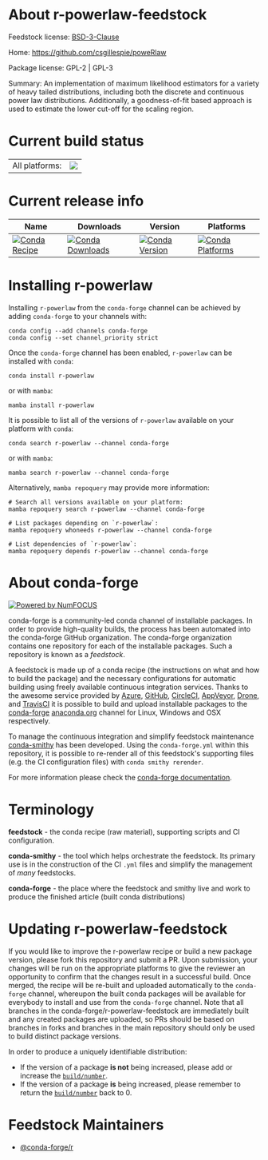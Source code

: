 About r-powerlaw-feedstock
==========================

Feedstock license: [BSD-3-Clause](https://github.com/conda-forge/r-powerlaw-feedstock/blob/main/LICENSE.txt)

Home: https://github.com/csgillespie/poweRlaw

Package license: GPL-2 | GPL-3

Summary: An implementation of maximum likelihood estimators for a variety of heavy tailed distributions, including both the discrete and continuous power law distributions. Additionally, a goodness-of-fit based approach is used to estimate the lower cut-off for the scaling region.

Current build status
====================


<table><tr><td>All platforms:</td>
    <td>
      <a href="https://dev.azure.com/conda-forge/feedstock-builds/_build/latest?definitionId=3443&branchName=main">
        <img src="https://dev.azure.com/conda-forge/feedstock-builds/_apis/build/status/r-powerlaw-feedstock?branchName=main">
      </a>
    </td>
  </tr>
</table>

Current release info
====================

| Name | Downloads | Version | Platforms |
| --- | --- | --- | --- |
| [![Conda Recipe](https://img.shields.io/badge/recipe-r--powerlaw-green.svg)](https://anaconda.org/conda-forge/r-powerlaw) | [![Conda Downloads](https://img.shields.io/conda/dn/conda-forge/r-powerlaw.svg)](https://anaconda.org/conda-forge/r-powerlaw) | [![Conda Version](https://img.shields.io/conda/vn/conda-forge/r-powerlaw.svg)](https://anaconda.org/conda-forge/r-powerlaw) | [![Conda Platforms](https://img.shields.io/conda/pn/conda-forge/r-powerlaw.svg)](https://anaconda.org/conda-forge/r-powerlaw) |

Installing r-powerlaw
=====================

Installing `r-powerlaw` from the `conda-forge` channel can be achieved by adding `conda-forge` to your channels with:

```
conda config --add channels conda-forge
conda config --set channel_priority strict
```

Once the `conda-forge` channel has been enabled, `r-powerlaw` can be installed with `conda`:

```
conda install r-powerlaw
```

or with `mamba`:

```
mamba install r-powerlaw
```

It is possible to list all of the versions of `r-powerlaw` available on your platform with `conda`:

```
conda search r-powerlaw --channel conda-forge
```

or with `mamba`:

```
mamba search r-powerlaw --channel conda-forge
```

Alternatively, `mamba repoquery` may provide more information:

```
# Search all versions available on your platform:
mamba repoquery search r-powerlaw --channel conda-forge

# List packages depending on `r-powerlaw`:
mamba repoquery whoneeds r-powerlaw --channel conda-forge

# List dependencies of `r-powerlaw`:
mamba repoquery depends r-powerlaw --channel conda-forge
```


About conda-forge
=================

[![Powered by
NumFOCUS](https://img.shields.io/badge/powered%20by-NumFOCUS-orange.svg?style=flat&colorA=E1523D&colorB=007D8A)](https://numfocus.org)

conda-forge is a community-led conda channel of installable packages.
In order to provide high-quality builds, the process has been automated into the
conda-forge GitHub organization. The conda-forge organization contains one repository
for each of the installable packages. Such a repository is known as a *feedstock*.

A feedstock is made up of a conda recipe (the instructions on what and how to build
the package) and the necessary configurations for automatic building using freely
available continuous integration services. Thanks to the awesome service provided by
[Azure](https://azure.microsoft.com/en-us/services/devops/), [GitHub](https://github.com/),
[CircleCI](https://circleci.com/), [AppVeyor](https://www.appveyor.com/),
[Drone](https://cloud.drone.io/welcome), and [TravisCI](https://travis-ci.com/)
it is possible to build and upload installable packages to the
[conda-forge](https://anaconda.org/conda-forge) [anaconda.org](https://anaconda.org/)
channel for Linux, Windows and OSX respectively.

To manage the continuous integration and simplify feedstock maintenance
[conda-smithy](https://github.com/conda-forge/conda-smithy) has been developed.
Using the ``conda-forge.yml`` within this repository, it is possible to re-render all of
this feedstock's supporting files (e.g. the CI configuration files) with ``conda smithy rerender``.

For more information please check the [conda-forge documentation](https://conda-forge.org/docs/).

Terminology
===========

**feedstock** - the conda recipe (raw material), supporting scripts and CI configuration.

**conda-smithy** - the tool which helps orchestrate the feedstock.
                   Its primary use is in the construction of the CI ``.yml`` files
                   and simplify the management of *many* feedstocks.

**conda-forge** - the place where the feedstock and smithy live and work to
                  produce the finished article (built conda distributions)


Updating r-powerlaw-feedstock
=============================

If you would like to improve the r-powerlaw recipe or build a new
package version, please fork this repository and submit a PR. Upon submission,
your changes will be run on the appropriate platforms to give the reviewer an
opportunity to confirm that the changes result in a successful build. Once
merged, the recipe will be re-built and uploaded automatically to the
`conda-forge` channel, whereupon the built conda packages will be available for
everybody to install and use from the `conda-forge` channel.
Note that all branches in the conda-forge/r-powerlaw-feedstock are
immediately built and any created packages are uploaded, so PRs should be based
on branches in forks and branches in the main repository should only be used to
build distinct package versions.

In order to produce a uniquely identifiable distribution:
 * If the version of a package **is not** being increased, please add or increase
   the [``build/number``](https://docs.conda.io/projects/conda-build/en/latest/resources/define-metadata.html#build-number-and-string).
 * If the version of a package **is** being increased, please remember to return
   the [``build/number``](https://docs.conda.io/projects/conda-build/en/latest/resources/define-metadata.html#build-number-and-string)
   back to 0.

Feedstock Maintainers
=====================

* [@conda-forge/r](https://github.com/conda-forge/r/)

